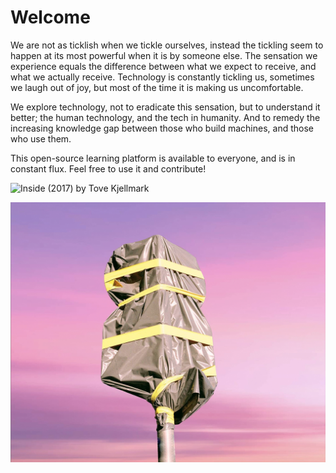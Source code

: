 # Welcome

We are not as ticklish when we tickle ourselves, instead the tickling seem to happen at its most powerful when it is by someone else. The sensation we experience equals the difference between what we expect to receive, and what we actually receive. Technology is constantly tickling us, sometimes we laugh out of joy, but most of the time it is making us uncomfortable.

We explore technology, not to eradicate this sensation, but to understand it better;  the human technology, and the tech in humanity. And to remedy the increasing knowledge gap between those who build machines, and those who use them. 

This open-source learning platform is available to everyone, and is in constant flux. Feel free to use it and contribute!

![Inside \(2017\) by Tove Kjellmark](https://lh4.googleusercontent.com/equpGdAC1AxXVRSi_BUvrOAat_fP5BOXCUASbr_4T7VkbT5acB4VtAtJjcv0AobSE8THBhHZKGlFQ9qbSITcOkp0bNOZ1vMaLX6HvpFOXXRgg1kuhEHBfzk2hOS6P28M34IkfLzI)

![Untitled \(2019\) by Natascha Klimenko](.gitbook/assets/image%20%283%29.png)



